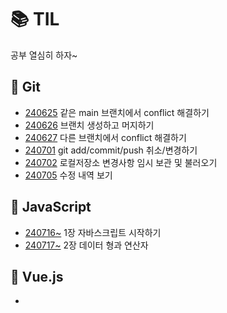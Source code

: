 # 📚 TIL
공부 열심히 하자~

## 📖 Git
* [240625](./Git/240625.md) 같은 main 브랜치에서 conflict 해결하기
* [240626](./Git/240626.md) 브랜치 생성하고 머지하기
* [240627](./Git/240627.md) 다른 브랜치에서 conflict 해결하기
* [240701](./Git/240701.md) git add/commit/push 취소/변경하기
* [240702](./Git/240702.md) 로컬저장소 변경사항 임시 보관 및 불러오기
* [240705](./Git/240705.md) 수정 내역 보기

## 📖 JavaScript
* [240716~](./JavaScript/chapter_1.md) 1장 자바스크립트 시작하기
* [240717~](./JavaScript/chapter_2.md) 2장 데이터 형과 연산자


## 📖 Vue.js
-